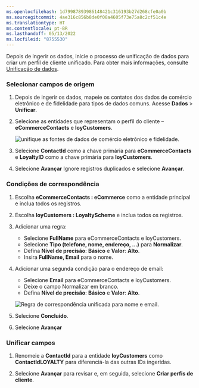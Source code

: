 ```yaml
---
ms.openlocfilehash: 1d79987893986148421c316193b27d268cfe0a0b
ms.sourcegitcommit: 4ae316c856b8de0f08a4605f73e75a8c2cf51c4e
ms.translationtype: HT
ms.contentlocale: pt-BR
ms.lasthandoff: 05/13/2022
ms.locfileid: "8755530"
---
```

Depois de ingerir os dados, inicie o processo de unificação de dados para criar um perfil de cliente unificado. Para obter mais informações, consulte [Unificação de dados](../data-unification.md).

### <a name="select-source-fields"></a>Selecionar campos de origem

1. Depois de ingerir os dados, mapeie os contatos dos dados de comércio eletrônico e de fidelidade para tipos de dados comuns. Acesse **Dados** > **Unificar**.

1. Selecione as entidades que representam o perfil do cliente – **eCommerceContacts** e **loyCustomers**.

   ![unifique as fontes de dados de comércio eletrônico e fidelidade.](../media/unify-ecommerce-loyalty.png)

1. Selecione **ContactId** como a chave primária para **eCommerceContacts** e **LoyaltyID** como a chave primária para **loyCustomers**.

1. Selecione **Avançar** Ignore registros duplicados e selecione **Avançar**.

### <a name="match-conditions"></a>Condições de correspondência

1. Escolha **eCommerceContacts : eCommerce** como a entidade principal e inclua todos os registros.

1. Escolha **loyCustomers : LoyaltyScheme** e inclua todos os registros.

1. Adicionar uma regra:
   - Selecione **FullName** para eCommerceContacts e loyCustomers.
   - Selecione **Tipo (telefone, nome, endereço, ...)** para **Normalizar**.
   - Defina **Nível de precisão**: **Básico** e **Valor**: **Alto**.
   - Insira **FullName, Email** para o nome.

1. Adicionar uma segunda condição para o endereço de email:
   - Selecione **Email** para eCommerceContacts e loyCustomers.
   - Deixe o campo Normalizar em branco.
   - Defina **Nível de precisão**: **Básico** e **Valor**: **Alto**.

   ![Regra de correspondência unificada para nome e email.](../media/unify-match-rule.png)

1. Selecione **Concluído**.

1. Selecione **Avançar**

### <a name="unify-fields"></a>Unificar campos

1. Renomeie a **ContactId** para a entidade **loyCustomers** como **ContactIdLOYALTY** para diferenciá-la das outras IDs ingeridas.

1. Selecione **Avançar** para revisar e, em seguida, selecione **Criar perfis de cliente**.
